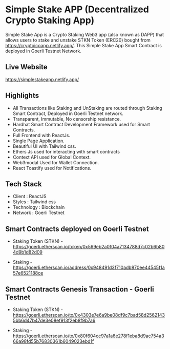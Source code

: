 # Simple Stake APP (Decentralized Crypto Staking App)

Simple Stake App is a Crypto Staking Web3 app (also known as DAPP) that allows users to stake and unstake STKN Token (ERC20) bought from https://cryptoicoapp.netlify.app/.
This Simple Stake App Smart Contract is deployed in Goerli Testnet Network.

## Live Website

https://simplestakeapp.netlify.app/

## Highlights

- All Transactions like Staking and UnStaking are routed through Staking Smart Contract, Deployed in Goerli Testnet network.
- Transparent, Immutable, No censorship resistance.
- Hardhat Smart Contract Development Framework used for Smart Contracts.
- Full Frontend with ReactJs.
- Single Page Application.
- Beautiful UI with Tailwind css.
- Ethers Js used for interacting with smart contracts
- Context API used for Global Context.
- Web3modal Used for Wallet Connection.
- React Toastify used for Notifications.

## Tech Stack

- Client : ReactJS
- Styles : Tailwind css
- Technology : Blockchain
- Network : Goerli Testnet

## Smart Contracts deployed on Goerli Testnet

- Staking Token (STKN) - https://goerli.etherscan.io/token/0x569eb2a0f04a7134788d7c02b6b804d9b1d82d09

- Staking - https://goerli.etherscan.io/address/0x948491d3f710adb870ee44545f1a57e6521188ce

## Smart Contracts Genesis Transaction - Goerli Testnet

- Staking Token (STKN) - https://goerli.etherscan.io/tx/0x4303e7e6a9be08df9c7bad58d25621435bb6d47b47de3e08ef913f2eb8f9b7a6

- Staking - https://goerli.etherscan.io/tx/0x80f604cc97a1a6e278f1eba8d9ac754a366a98fd55b76830361b6049023ebd1f

